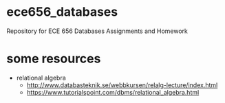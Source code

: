 # ece656_databases
Repository for ECE 656 Databases Assignments and Homework


# some resources
- relational algebra
   - http://www.databasteknik.se/webbkursen/relalg-lecture/index.html
   - https://www.tutorialspoint.com/dbms/relational_algebra.html

